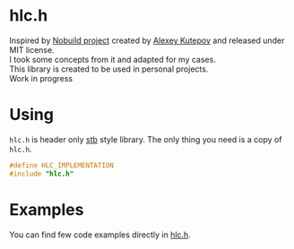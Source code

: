 # hlc.h

Inspired by [Nobuild project](https://github.com/tsoding/nobuil) created by [Alexey Kutepov](https://github.com/rexim/) and released under MIT license.\
I took some concepts from it and adapted for my cases.\
This library is created to be used in personal projects.\
Work in progress

# Using

`hlc.h` is header only [stb](https://github.com/nothings/stb) style library.
The only thing you need is a copy of `hlc.h`.

```c
#define HLC_IMPLEMENTATION
#include "hlc.h"
```

# Examples

You can find few code examples directly in [hlc.h](https://github.com/xndrg/hlc.h/blob/main/hlc.h).